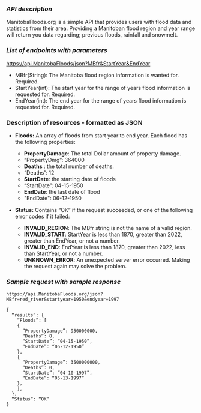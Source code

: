 ### ***API description***

ManitobaFloods.org is a simple API that provides users with flood data and statistics from their area. Providing a Manitoban flood region and year range will return you data regarding; previous floods, rainfall and snowmelt. 

### *List of endpoints with parameters* 

https://api.ManitobaFloods/json?MBfr&StartYear&EndYear
* MBfr(String): The Manitoba flood region information is wanted for. Required.
* StartYear(int): The start year for the range of years flood information is requested for. Required.
* EndYear(int): The end year for the range of years flood information is requested for. Required.

### **Description of resources - formatted as JSON**

* **Floods:** An array of floods from start year to end year. Each flood has the following properties:
  * **PropertyDamage**: The total Dollar amount of property damage. 
  * “PropertyDmg”: 364000
  * **Deaths** : the total number of deaths.
  * “Deaths”: 12
  * **StartDate**: the starting date of floods
  * “StartDate”: 04-15-1950
  * **EndDate**: the last date of flood
  * "EndDate": 06-12-1950
  
 * **Status:** Contains “OK” if the request succeeded, or one of the following error codes if it failed:
   * **INVALID_REGION**: The MBfr string is not the name of a valid region.
   * **INVALID_START**: StartYear is less than 1870, greater than 2022, greater than EndYear, or not a number.
   * **INVALID_END**: EndYear is less than 1870, greater than 2022, less than StartYear, or not a number.
   * **UNKNOWN_ERROR**: An unexpected server error occurred. Making the request again may solve the problem.

### *Sample request with sample response*

`https://api.ManitobaFloods.org/json?MBfr=red_river&startyear=1950&endyear=1997`

```
{
  “results”: {
    “Floods”: [
    {
      “PropertyDamage”: 950000000,
      “Deaths”: 8,
      “StartDate”: “04-15-1950”,
      “EndDate”: “06-12-1950”
    },
    {
      “PropertyDamage”: 3500000000,
      “Deaths”: 0,
      “StartDate”: “04-10-1997”,
      “EndDate”: “05-13-1997”
    },
    ],
  },
  “Status”: “OK”
}
```
